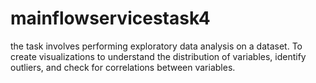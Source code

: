 # mainflowservicestask4
 the task involves performing exploratory data analysis on a dataset. To create visualizations to understand the distribution of variables, identify outliers, and check for correlations between variables.
